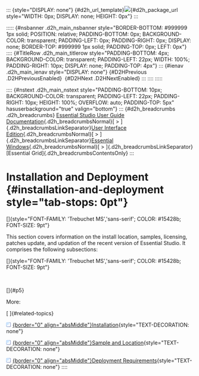 ::: {style="DISPLAY: none"}
[](ms-xhelp:///?Id=d2h_url_template){#d2h_url_template}![](!package_url!){#d2h_package_url style="WIDTH: 0px; DISPLAY: none; HEIGHT: 0px"}
:::

::::: {#nsbanner .d2h_main_nsbanner style="BORDER-BOTTOM: #999999 1px solid; POSITION: relative; PADDING-BOTTOM: 0px; BACKGROUND-COLOR: transparent; PADDING-LEFT: 0px; PADDING-RIGHT: 0px; DISPLAY: none; BORDER-TOP: #999999 1px solid; PADDING-TOP: 0px; LEFT: 0px"}
:::: {#TitleRow .d2h_main_titlerow style="PADDING-BOTTOM: 4px; BACKGROUND-COLOR: transparent; PADDING-LEFT: 22px; WIDTH: 100%; PADDING-RIGHT: 10px; DISPLAY: none; PADDING-TOP: 4px"}
::: {#ienav .d2h_main_ienav style="DISPLAY: none"}
[](ms-xhelp:///?Id=e6eccb72-6ab1-44a1-ba51-27c3830c2200){#D2HPrevious .D2HPreviousEnabled}  [](ms-xhelp:///?Id=8fedcd0a-00e1-4ad3-bb52-d4268b6bf2f6){#D2HNext .D2HNextEnabled}
:::
::::
:::::

:::: {#nstext .d2h_main_nstext style="PADDING-BOTTOM: 10px; BACKGROUND-COLOR: transparent; PADDING-LEFT: 22px; PADDING-RIGHT: 10px; HEIGHT: 100%; OVERFLOW: auto; PADDING-TOP: 5px" hasuserbackground="true" valign="bottom"}
::: {#d2h_breadcrumbs .d2h_breadcrumbs}
[Essential Studio User Guide Documentation](ms-xhelp:///?Id=12457748-09e3-4d74-a240-8e049cedf030){.d2h_breadcrumbsNormal}[ \> ]{.d2h_breadcrumbsLinkSeparator}[User Interface Edition](ms-xhelp:///?Id=c29296b7-531c-413b-a0ec-488ca1f7f669){.d2h_breadcrumbsNormal}[ \> ]{.d2h_breadcrumbsLinkSeparator}[Essential Windows](ms-xhelp:///?Id=e60759d8-47a4-4570-9d7a-16a68d63f2ea){.d2h_breadcrumbsNormal}[ \> ]{.d2h_breadcrumbsLinkSeparator}[Essential Grid]{.d2h_breadcrumbsContentsOnly}
:::

# Installation and Deployment {#installation-and-deployment style="tab-stops: 0pt"}

[]{style="FONT-FAMILY: 'Trebuchet MS','sans-serif'; COLOR: #15428b; FONT-SIZE: 9pt"} 

This section covers information on the install location, samples, licensing, patches update, and updation of the recent version of Essential Studio. It comprises the following subsections:

[]{style="FONT-FAMILY: 'Trebuchet MS','sans-serif'; COLOR: #15428b; FONT-SIZE: 9pt"} 

 

[]{#p5} 

More:

[ ]{#related-topics}

[![](button.gif){border="0" align="absMiddle"}Installation](ms-xhelp:///?Id=8fedcd0a-00e1-4ad3-bb52-d4268b6bf2f6){style="TEXT-DECORATION: none"}

[![](button.gif){border="0" align="absMiddle"}Sample and Location](ms-xhelp:///?Id=918102b0-bd91-495f-8362-26aaf587ede1){style="TEXT-DECORATION: none"}

[![](button.gif){border="0" align="absMiddle"}Deployment Requirements](ms-xhelp:///?Id=eefab357-400a-40d5-9e0f-8393d1dae21b){style="TEXT-DECORATION: none"}
::::
